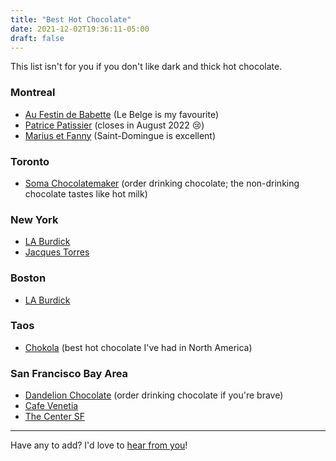 ```yaml
---
title: "Best Hot Chocolate"
date: 2021-12-02T19:36:11-05:00
draft: false
---
```


This list isn't for you if you don't like dark and thick hot chocolate.

### Montreal

- [Au Festin de Babette](https://g.page/AuFestinDeBabette?share) (Le Belge is my favourite)
- [Patrice Patissier](https://goo.gl/maps/ZdLPB9bTnuRr5Drc9) (closes in August 2022 😢)
- [Marius et Fanny](https://goo.gl/maps/QX8vxrp4YZHJearCA) (Saint-Domingue is excellent)

### Toronto

- [Soma Chocolatemaker](https://goo.gl/maps/B9HkKU9jjW3ujhy3A) (order drinking chocolate; the non-drinking chocolate tastes like hot milk)

### New York

- [LA Burdick](https://goo.gl/maps/TCi7CUEjWJEXXM4G9)
- [Jacques Torres](https://goo.gl/maps/jKm3KNXNFDCDsTig9)

### Boston

- [LA Burdick](https://goo.gl/maps/i318PjbkZ57e6jXy8)

### Taos

- [Chokola](https://goo.gl/maps/JxG3s1MHLMRkS9Ft8) (best hot chocolate I've had in North America)

### San Francisco Bay Area

- [Dandelion Chocolate](https://goo.gl/maps/3nsRkV32Pqwdngi97) (order drinking chocolate if you're brave)
- [Cafe Venetia](https://g.page/cafevenetia?share)
- [The Center SF](https://goo.gl/maps/D5SDzZ53HNjBN7n16)

---

Have any to add? I'd love to [hear from you](mailto:raphael.hotter@gmail.com)!
